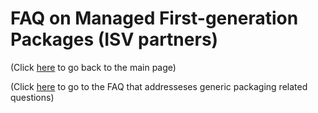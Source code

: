 # FAQ on Managed First-generation Packages (ISV partners)

(Click [here](../intro.md) to go back to the main page)

(Click [here](faq-packages.md) to go to the FAQ that addresseses generic packaging related questions)